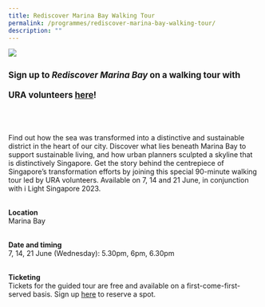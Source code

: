 ```yaml
---
title: Rediscover Marina Bay Walking Tour
permalink: /programmes/rediscover-marina-bay-walking-tour/
description: ""
---
```

<img src="/images/Programmes/ura%20tour.jpg">
<p style="font-size:17px; line-height:40px">
<b>Sign up to <i>Rediscover Marina Bay</i> on a walking tour with URA volunteers <a target="_blank" href="https://www.eventbrite.sg/e/rediscover-marina-bay-walking-tour-tickets-633806471217/">here</a>!</b><br><br>
	
Find out how the sea was transformed into a distinctive and sustainable district&nbsp;in the heart of our city. Discover what lies beneath Marina Bay to support sustainable living, and how urban planners sculpted a skyline&nbsp;that is distinctively Singapore. Get the story behind the centrepiece of Singapore’s transformation efforts by joining this&nbsp;special 90-minute walking tour led by URA volunteers. Available on 7, 14 and 21 June, in conjunction with i Light Singapore 2023.<br><br>

<b>Location</b><br>
Marina Bay<br><br>

<b>Date and timing</b><br>
7, 14, 21 June (Wednesday): 5.30pm, 6pm, 6.30pm<br><br>

<b>Ticketing</b><br>
Tickets for the guided tour are free and available on a first-come-first-served basis. Sign up <a target="_blank" href="https://www.eventbrite.sg/e/rediscover-marina-bay-walking-tour-tickets-633806471217/">here</a> to reserve a spot.
</p>